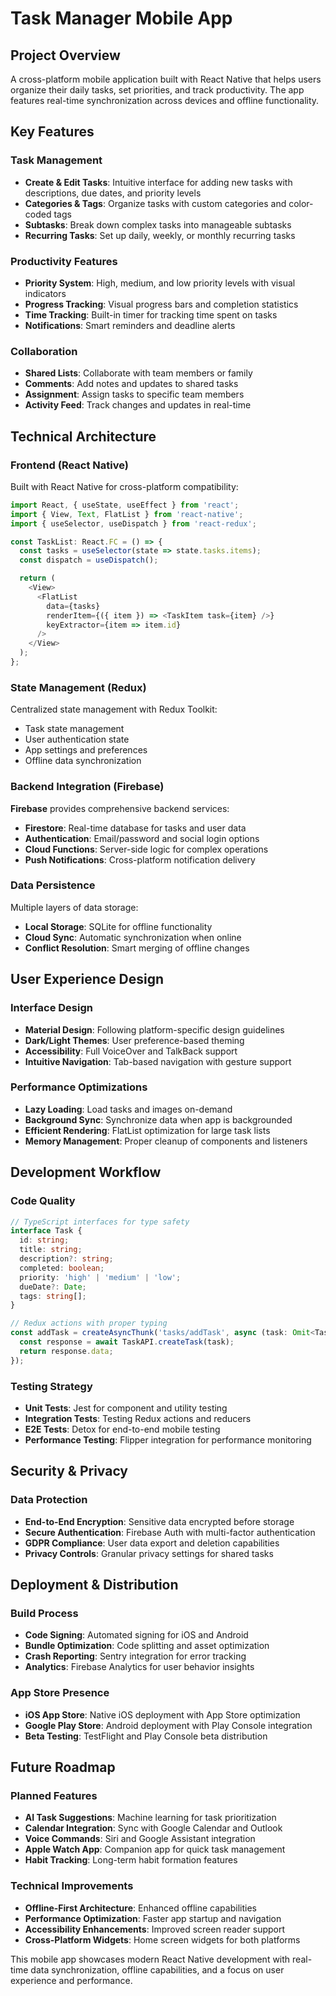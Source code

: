 # Task Manager Mobile App

## Project Overview

A cross-platform mobile application built with React Native that helps users organize their daily tasks, set priorities, and track productivity. The app features real-time synchronization across devices and offline functionality.

## Key Features

### Task Management

- **Create & Edit Tasks**: Intuitive interface for adding new tasks with descriptions, due dates, and priority levels
- **Categories & Tags**: Organize tasks with custom categories and color-coded tags
- **Subtasks**: Break down complex tasks into manageable subtasks
- **Recurring Tasks**: Set up daily, weekly, or monthly recurring tasks

### Productivity Features

- **Priority System**: High, medium, and low priority levels with visual indicators
- **Progress Tracking**: Visual progress bars and completion statistics
- **Time Tracking**: Built-in timer for tracking time spent on tasks
- **Notifications**: Smart reminders and deadline alerts

### Collaboration

- **Shared Lists**: Collaborate with team members or family
- **Comments**: Add notes and updates to shared tasks
- **Assignment**: Assign tasks to specific team members
- **Activity Feed**: Track changes and updates in real-time

## Technical Architecture

### Frontend (React Native)

Built with React Native for cross-platform compatibility:

```typescript
import React, { useState, useEffect } from 'react';
import { View, Text, FlatList } from 'react-native';
import { useSelector, useDispatch } from 'react-redux';

const TaskList: React.FC = () => {
  const tasks = useSelector(state => state.tasks.items);
  const dispatch = useDispatch();

  return (
    <View>
      <FlatList
        data={tasks}
        renderItem={({ item }) => <TaskItem task={item} />}
        keyExtractor={item => item.id}
      />
    </View>
  );
};
```

### State Management (Redux)

Centralized state management with Redux Toolkit:

- Task state management
- User authentication state
- App settings and preferences
- Offline data synchronization

### Backend Integration (Firebase)

**Firebase** provides comprehensive backend services:

- **Firestore**: Real-time database for tasks and user data
- **Authentication**: Email/password and social login options
- **Cloud Functions**: Server-side logic for complex operations
- **Push Notifications**: Cross-platform notification delivery

### Data Persistence

Multiple layers of data storage:

- **Local Storage**: SQLite for offline functionality
- **Cloud Sync**: Automatic synchronization when online
- **Conflict Resolution**: Smart merging of offline changes

## User Experience Design

### Interface Design

- **Material Design**: Following platform-specific design guidelines
- **Dark/Light Themes**: User preference-based theming
- **Accessibility**: Full VoiceOver and TalkBack support
- **Intuitive Navigation**: Tab-based navigation with gesture support

### Performance Optimizations

- **Lazy Loading**: Load tasks and images on-demand
- **Background Sync**: Synchronize data when app is backgrounded
- **Efficient Rendering**: FlatList optimization for large task lists
- **Memory Management**: Proper cleanup of components and listeners

## Development Workflow

### Code Quality

```typescript
// TypeScript interfaces for type safety
interface Task {
  id: string;
  title: string;
  description?: string;
  completed: boolean;
  priority: 'high' | 'medium' | 'low';
  dueDate?: Date;
  tags: string[];
}

// Redux actions with proper typing
const addTask = createAsyncThunk('tasks/addTask', async (task: Omit<Task, 'id'>) => {
  const response = await TaskAPI.createTask(task);
  return response.data;
});
```

### Testing Strategy

- **Unit Tests**: Jest for component and utility testing
- **Integration Tests**: Testing Redux actions and reducers
- **E2E Tests**: Detox for end-to-end mobile testing
- **Performance Testing**: Flipper integration for performance monitoring

## Security & Privacy

### Data Protection

- **End-to-End Encryption**: Sensitive data encrypted before storage
- **Secure Authentication**: Firebase Auth with multi-factor authentication
- **GDPR Compliance**: User data export and deletion capabilities
- **Privacy Controls**: Granular privacy settings for shared tasks

## Deployment & Distribution

### Build Process

- **Code Signing**: Automated signing for iOS and Android
- **Bundle Optimization**: Code splitting and asset optimization
- **Crash Reporting**: Sentry integration for error tracking
- **Analytics**: Firebase Analytics for user behavior insights

### App Store Presence

- **iOS App Store**: Native iOS deployment with App Store optimization
- **Google Play Store**: Android deployment with Play Console integration
- **Beta Testing**: TestFlight and Play Console beta distribution

## Future Roadmap

### Planned Features

- **AI Task Suggestions**: Machine learning for task prioritization
- **Calendar Integration**: Sync with Google Calendar and Outlook
- **Voice Commands**: Siri and Google Assistant integration
- **Apple Watch App**: Companion app for quick task management
- **Habit Tracking**: Long-term habit formation features

### Technical Improvements

- **Offline-First Architecture**: Enhanced offline capabilities
- **Performance Optimization**: Faster app startup and navigation
- **Accessibility Enhancements**: Improved screen reader support
- **Cross-Platform Widgets**: Home screen widgets for both platforms

This mobile app showcases modern React Native development with real-time data synchronization, offline capabilities, and a focus on user experience and performance.
